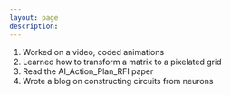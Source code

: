 ```yaml
---
layout: page
description:
---
```


1. Worked on a video, coded animations
2. Learned how to transform a matrix to a pixelated grid
3. Read the AI_Action_Plan_RFI paper
4. Wrote a blog on constructing circuits from neurons